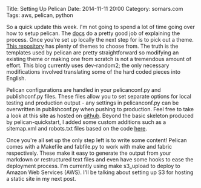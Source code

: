 Title: Setting Up Pelican
Date: 2014-11-11 20:00
Category: sornars.com
Tags: aws, pelican, python

So a quick update this week. I'm not going to spend a lot of time going over how to setup pelican. The [docs](http://docs.getpelican.com/en/3.5.0/) do a pretty good job of explaining the process. Once you're set up locally the next step for is to pick out a theme. [This repository](https://github.com/getpelican/pelican-themes) has plenty of themes to choose from. The truth is the templates used by pelican are pretty straightforward so modifying an existing theme or making one from scratch is not a tremendous amount of effort. This blog currently uses dev-random2; the only necessary modifications involved translating some of the hard coded pieces into English.

Pelican configurations are handled in your pelicanconf.py and publishconf.py files. These files allow you to set separate options for local testing and production output - any settings in pelicanconf.py can be overwritten in publishconf.py when pushing to production. Feel free to take a look at this site as hosted on [github](https://github.com/sornars/www.sornars.com). Beyond the basic skeleton produced by pelican-quickstart, I added some custom additions such as a sitemap.xml and robots.txt files based on the code [here](https://github.com/getpelican/pelican/wiki/Tips-n-Tricks).

Once you're all set up the only step left is to write some content! Pelican comes with a Makefile and fabfile.py to work with make and fabric respectively. These make it easy to generate the output from your markdown or restructured text files and even have some hooks to ease the deployment process. I'm currently using make s3_upload to deploy to Amazon Web Services (AWS). I'll be talking about setting up S3 for hosting a static site in my next post.
